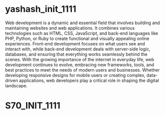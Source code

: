 # yashash_init_1111

Web development is a dynamic and essential field that involves building and maintaining websites and web applications. It combines various technologies such as HTML, CSS, JavaScript, and back-end languages like PHP, Python, or Ruby to create functional and visually appealing online experiences. Front-end development focuses on what users see and interact with, while back-end development deals with server-side logic, databases, and ensuring that everything works seamlessly behind the scenes. With the growing importance of the internet in everyday life, web development continues to evolve, embracing new frameworks, tools, and best practices to meet the needs of modern users and businesses. Whether developing responsive designs for mobile users or creating complex, data-driven applications, web developers play a critical role in shaping the digital landscape.
# S70_INIT_1111

